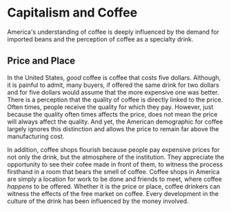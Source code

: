# Capitalism and Coffee
America's understanding of coffee is deeply influenced by the demand for imported beans and the perception of coffee as a specialty drink.

## Price and Place 
In the United States, *good* coffee is coffee that costs five dollars. Although, it is painful to admit, many buyers, if offered the same drink for two dollars and for five dollars would assume that the more expensive one was better. There is a perception that the quality of coffee is directly linked to the price. Often times, people receive the quality for which they pay. However, just because the quality often times affects the price, does not mean the price will always affect the quality. And yet, the American demographic for coffee largely ignores this distinction and allows the price to remain far above the manufacturing cost.

In addition, coffee shops flourish because people pay expensive prices for not only the drink, but the atmosphere of the institution. They appreciate the opportunity to see their cofee made in front of them, to witness the process firsthand in a room that bears the smell of coffee. Coffee shops in America are simply a location for work to be done and friends to meet, where coffee *happens* to be offered. Whether it is the price or place, coffee drinkers can witness the effects of the free market on coffee. Every development in the culture of the drink has been influenced by the money involved. 

